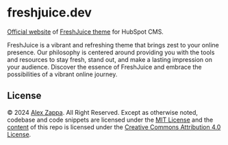 # freshjuice.dev

[Official website](https://freshjuice.dev/)
of [FreshJuice theme](https://github.com/freshjuice-dev/freshjuice-hubspot-theme) for HubSpot CMS.

FreshJuice is a vibrant and refreshing theme that brings zest to your online presence.
Our philosophy is centered around providing you with the tools and resources to stay fresh,
stand out, and make a lasting impression on your audience.
Discover the essence of FreshJuice and embrace the possibilities of a vibrant online journey.

## License

© 2024 [Alex Zappa](https://github.com/reatlat).
All Right Reserved.
Except as otherwise noted,
codebase and code snippets are licensed under
the [MIT License](https://opensource.org/licenses/MIT)
and the [content](./src/content/) of this repo is licensed under
the [Creative Commons Attribution 4.0 License](https://creativecommons.org/licenses/by/4.0/).
